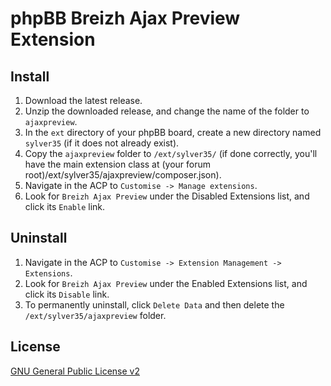 # phpBB Breizh Ajax Preview Extension

## Install

1. Download the latest release.
2. Unzip the downloaded release, and change the name of the folder to `ajaxpreview`.
3. In the `ext` directory of your phpBB board, create a new directory named `sylver35` (if it does not already exist).
4. Copy the `ajaxpreview` folder to `/ext/sylver35/` (if done correctly, you'll have the main extension class at (your forum root)/ext/sylver35/ajaxpreview/composer.json).
5. Navigate in the ACP to `Customise -> Manage extensions`.
6. Look for `Breizh Ajax Preview` under the Disabled Extensions list, and click its `Enable` link.

## Uninstall

1. Navigate in the ACP to `Customise -> Extension Management -> Extensions`.
2. Look for `Breizh Ajax Preview` under the Enabled Extensions list, and click its `Disable` link.
3. To permanently uninstall, click `Delete Data` and then delete the `/ext/sylver35/ajaxpreview` folder.

## License

[GNU General Public License v2](http://opensource.org/licenses/GPL-2.0)

